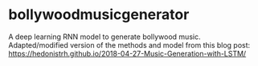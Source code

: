 # bollywoodmusicgenerator
A deep learning RNN model to generate bollywood music. Adapted/modified version of the methods and model from this blog post: https://hedonistrh.github.io/2018-04-27-Music-Generation-with-LSTM/
